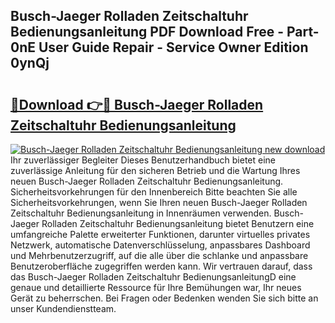 ## Busch-Jaeger Rolladen Zeitschaltuhr Bedienungsanleitung PDF Download Free - Part-0nE User Guide Repair - Service Owner Edition 0ynQj

# <h2><a href="http://df5pbhf.blite.top/?on=Busch-Jaeger+Rolladen+Zeitschaltuhr+Bedienungsanleitung">🔗Download 👉🔴 Busch-Jaeger Rolladen Zeitschaltuhr Bedienungsanleitung</a></h2>

[![Busch-Jaeger Rolladen Zeitschaltuhr Bedienungsanleitung new download](https://i.imgur.com/lujVjoI.png)](http://df5pbhf.blite.top/?on=Busch-Jaeger+Rolladen+Zeitschaltuhr+Bedienungsanleitung)
Ihr zuverlässiger Begleiter Dieses Benutzerhandbuch bietet eine zuverlässige Anleitung für den sicheren Betrieb und die Wartung Ihres neuen Busch-Jaeger Rolladen Zeitschaltuhr Bedienungsanleitung. Sicherheitsvorkehrungen für den Innenbereich Bitte beachten Sie alle Sicherheitsvorkehrungen, wenn Sie Ihren neuen Busch-Jaeger Rolladen Zeitschaltuhr Bedienungsanleitung in Innenräumen verwenden. Busch-Jaeger Rolladen Zeitschaltuhr Bedienungsanleitung bietet Benutzern eine umfangreiche Palette erweiterter Funktionen, darunter virtuelles privates Netzwerk, automatische Datenverschlüsselung, anpassbares Dashboard und Mehrbenutzerzugriff, auf die alle über die schlanke und anpassbare Benutzeroberfläche zugegriffen werden kann. Wir vertrauen darauf, dass das Busch-Jaeger Rolladen Zeitschaltuhr BedienungsanleitungD eine genaue und detaillierte Ressource für Ihre Bemühungen war, Ihr neues Gerät zu beherrschen. Bei Fragen oder Bedenken wenden Sie sich bitte an unser Kundendienstteam.
